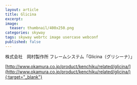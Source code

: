 ```yaml
---
layout: article
title: Glicina
excerpt: 
image:
  teaser: thumbnail/400x250.png
categories: skyway
tags: skyway webrtc image usercase webconf
published: false
---
```


株式会社　岡村製作所
フレームシステム「Glicina（グリシーナ）」



[http://www.okamura.co.jp/product/kenchiku/related/glicina/](http://www.okamura.co.jp/product/kenchiku/related/glicina/){:target="_blank"}